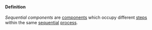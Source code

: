 #### Definition

*Sequential components* are [components](https://github.com/gcassel/Modular-Organization-Terminology/blob/master/terms/component.md) which occupy different [steps](https://github.com/gcassel/Modular-Organization-Terminology/blob/master/terms/step.md) within the same [sequential](https://github.com/gcassel/Modular-Organization-Terminology/blob/master/terms/sequence.md) [process](https://github.com/gcassel/Modular-Organization-Terminology/blob/master/terms/process.md).
